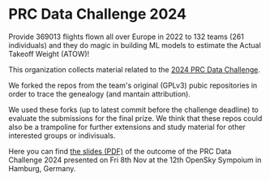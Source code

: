 # PRC Data Challenge 2024

Provide 369013 flights flown all over Europe in 2022 to 132 teams (261 individuals) and they do magic in building ML models to estimate the Actual Takeoff Weight (ATOW)!

This organization collects material related to the [2024 PRC Data Challenge](https://ansperformance.eu/study/data-challenge/).

We forked the repos from the team's original (GPLv3) pubic repositories in order to trace the genealogy (and mantain attribution).

We used these forks (up to latest commit before the challenge deadline) to evaluate the submissions for the final prize.
We think that these repos could also be a trampoline for further extensions and study material for other interested groups or indivisuals.

Here you can find [the slides (PDF)](PRC_Data_Challenge_2024.pdf) of the outcome of the PRC Data Challenge 2024 presented on Fri 8th Nov at the 12th OpenSky Sympoium in Hamburg, Germany.
